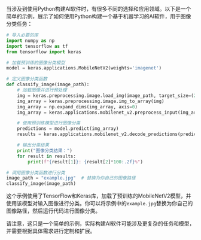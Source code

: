 当涉及到使用Python构建AI软件时，有很多不同的选择和应用领域。以下是一个简单的示例，展示了如何使用Python构建一个基于机器学习的AI软件，用于图像分类任务：

```python
# 导入必要的库
import numpy as np
import tensorflow as tf
from tensorflow import keras

# 加载预训练的图像分类模型
model = keras.applications.MobileNetV2(weights='imagenet')

# 定义图像分类函数
def classify_image(image_path):
    # 加载图像并进行预处理
    img = keras.preprocessing.image.load_img(image_path, target_size=(224, 224))
    img_array = keras.preprocessing.image.img_to_array(img)
    img_array = np.expand_dims(img_array, axis=0)
    img_array = keras.applications.mobilenet_v2.preprocess_input(img_array)

    # 使用预训练模型进行图像分类
    predictions = model.predict(img_array)
    results = keras.applications.mobilenet_v2.decode_predictions(predictions, top=3)[0]

    # 输出分类结果
    print("图像分类结果：")
    for result in results:
        print(f"{result[1]}: {result[2]*100:.2f}%")

# 调用图像分类函数进行分类
image_path = "example.jpg"  # 替换为你自己的图像路径
classify_image(image_path)
```

这个示例使用了TensorFlow和Keras库，加载了预训练的MobileNetV2模型，并使用该模型对输入图像进行分类。你可以将示例中的`example.jpg`替换为你自己的图像路径，然后运行代码进行图像分类。

请注意，这只是一个简单的示例，实际构建AI软件可能涉及更复杂的任务和模型，并需要根据具体需求进行定制和扩展。